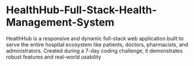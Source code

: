 # HealthHub-Full-Stack-Health-Management-System
HealthHub is a responsive and dynamic full-stack web application built to serve the entire hospital ecosystem like patients, doctors, pharmacists, and administrators. Created during a 7-day coding challenge, it demonstrates robust features and real-world usability
